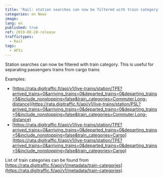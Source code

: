 ```yaml
---
title: 'Rail: station searches can now be filtered with train category'
categories: en News
image: 
lang: en
published: true
ref: 2019-08-20-release
traffictypes:
  - Rail
tags:
  - APIs
---
```


Station searches can now be filtered with train category. This is useful for separating passengers trains from cargo trains

Examples:
* [https://rata.digitraffic.fi/api/v1/live-trains/station/TPE?arrived_trains=0&arriving_trains=0&departed_trains=0&departing_trains=5&include_nonstopping=false&train_categories=Commuter,Long-distance](https://rata.digitraffic.fi/api/v1/live-trains/station/PSL?arrived_trains=0&arriving_trains=0&departed_trains=0&departing_trains=5&include_nonstopping=false&train_categories=Commuter,Long-distance)
* [https://rata.digitraffic.fi/api/v1/live-trains/station/TPE?arrived_trains=0&arriving_trains=0&departed_trains=0&departing_trains=5&include_nonstopping=false&train_categories=Cargo](https://rata.digitraffic.fi/api/v1/live-trains/station/TPE?arrived_trains=0&arriving_trains=0&departed_trains=0&departing_trains=5&include_nonstopping=false&train_categories=Cargo)

List of train categories can be found from [https://rata.digitraffic.fi/api/v1/metadata/train-categories](https://rata.digitraffic.fi/api/v1/metadata/train-categories)
